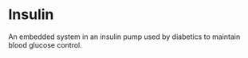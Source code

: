 # Insulin

An embedded system in an insulin pump used by diabetics to maintain blood glucose control.
